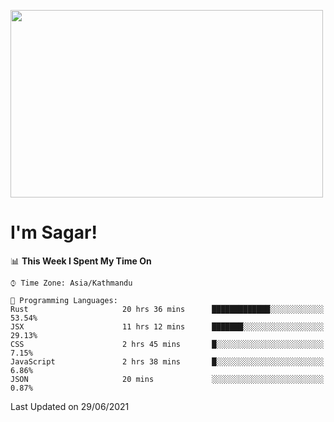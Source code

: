 
<img src="https://media.giphy.com/media/3ornk57KwDXf81rjWM/giphy.gif" width="500" height="300" frameBorder="0" class="giphy-embed" allowFullScreen></img>

#   I'm Sagar!

<!--START_SECTION:waka-->
📊 **This Week I Spent My Time On** 

```text
⌚︎ Time Zone: Asia/Kathmandu

💬 Programming Languages: 
Rust                     20 hrs 36 mins      █████████████░░░░░░░░░░░░   53.54% 
JSX                      11 hrs 12 mins      ███████░░░░░░░░░░░░░░░░░░   29.13% 
CSS                      2 hrs 45 mins       █░░░░░░░░░░░░░░░░░░░░░░░░   7.15% 
JavaScript               2 hrs 38 mins       █░░░░░░░░░░░░░░░░░░░░░░░░   6.86% 
JSON                     20 mins             ░░░░░░░░░░░░░░░░░░░░░░░░░   0.87%

```


 Last Updated on 29/06/2021
<!--END_SECTION:waka-->
